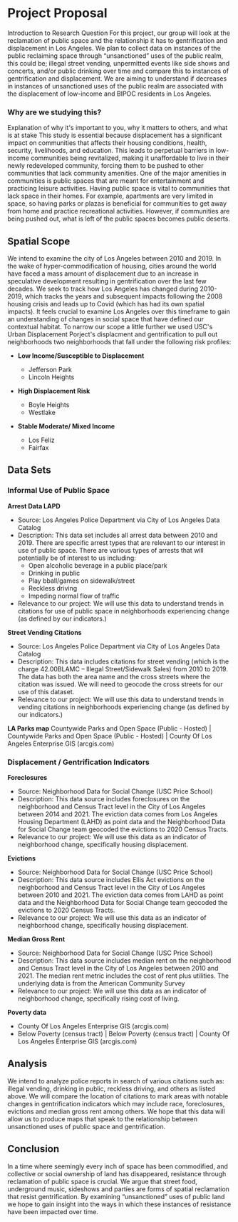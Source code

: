 # Project Proposal 

Introduction to Research Question
For this project, our group will look at the reclamation of public space and the relationship it has to gentrification and displacement in Los Angeles. We plan to collect data on instances of the public reclaiming space through “unsanctioned” uses of the public realm, this could be; illegal street vending, unpermitted events like side shows and concerts, and/or public drinking over time and compare this to instances of gentrification and displacement. We are aiming to understand if decreases in instances of unsanctioned uses of the public realm are associated with the displacement of low-income and BIPOC residents in Los Angeles. 

### Why are we studying this?
Explanation of why it's important to you, why it matters to others, and what is at stake
This study is essential because displacement has a significant impact on communities that affects their housing conditions, health, security, livelihoods, and education. This leads to perpetual barriers in low-income communities being revitalized, making it unaffordable to live in their newly redeveloped community, forcing them to be pushed to other communities that lack community amenities. One of the major amenities in communities is public spaces that are meant for entertainment and practicing leisure activities. Having public space is vital to communities that lack space in their homes. For example, apartments are very limited in space, so having parks or plazas is beneficial for communities to get away from home and practice recreational activities. However, if communities are being pushed out, what is left of the public spaces becomes public deserts. 


## Spatial Scope

We intend to examine the city of Los Angeles between 2010 and 2019. In the wake of hyper-commodification of housing, cities around the world have faced a 
mass amount of displacement due to an increase in speculative development resulting in gentrification over the last few decades. We seek to track how Los 
Angeles has changed during 2010-2019, which tracks the years and subsequent impacts following the 2008 housing crisis and leads up to Covid (which has had 
its own spatial impacts). It feels crucial to examine Los Angeles over this timeframe to gain an understanding of changes in social space that have defined our contextual habitat. 
To narrow our scope a little further we used USC's Urban Displacement Porject's displacment and gentrification to pull out neighborhoods two neighborhoods that fall under the following risk profiles:
- **Low Income/Susceptible to Displacement**
  - Jefferson Park
  - Lincoln Heights

- **High Displacement Risk**
  - Boyle Heights
  - Westlake

- **Stable Moderate/ Mixed Income**
  - Los Feliz
  - Fairfax

## Data Sets 

### Informal Use of Public Space 
**Arrest Data LAPD**
- Source: Los Angeles Police Department via City of Los Angeles Data Catalog 
- Description: This data set includes all arrest data between 2010 and 2019. There are specific arrest types that are relevant to our interest in use of public space. There are various types of arrests that will potentially be of interest to us including: 
  - Open alcoholic beverage in a public place/park 
  - Drinking in public 
  - Play bball/games on sidewalk/street
  - Reckless driving 
  - Impeding normal flow of traffic 
- Relevance to our project: We will use this data to understand trends in citations for use of public space in neighborhoods experiencing change (as defined by our indicators.)  

**Street Vending Citations**
- Source: Los Angeles Police Department via City of Los Angeles Data Catalog 
- Description: This data includes citations for street vending (which is the charge 42.00BLAMC – Illegal Street/Sidewalk Sales) from 2010 to 2019. The data has both the area name and the cross streets where the citation was issued. We will need to geocode the cross streets for our use of this dataset. 
- Relevance to our project: We will use this data to understand trends in vending citations in neighborhoods experiencing change (as defined by our indicators.)  

**LA Parks map**
Countywide Parks and Open Space (Public - Hosted) | Countywide Parks and Open Space (Public - Hosted) | County Of Los Angeles Enterprise GIS (arcgis.com)

### Displacement / Gentrification Indicators
**Foreclosures**
- Source: Neighborhood Data for Social Change (USC Price School)
- Description: This data source includes foreclosures on the neighborhood and Census Tract level in the City of Los Angeles between 2014 and 2021. The eviction data comes from Los Angeles Housing Department (LAHD) as point data and the Neighborhood Data for Social Change team geocoded the evictions to 2020 Census Tracts. 
- Relevance to our project: We will use this data as an indicator of neighborhood change, specifically housing displacement. 

**Evictions** 
- Source: Neighborhood Data for Social Change (USC Price School)
- Description: This data source includes Ellis Act evictions on the neighborhood and Census Tract level in the City of Los Angeles between 2010 and 2021. The eviction data comes from LAHD as point data and the Neighborhood Data for Social Change team geocoded the evictions to 2020 Census Tracts. 
- Relevance to our project: We will use this data as an indicator of neighborhood change, specifically housing displacement. 

**Median Gross Rent**
- Source: Neighborhood Data for Social Change (USC Price School)
- Description: This data source includes median rent on the neighborhood and Census Tract level in the City of Los Angeles between 2010 and 2021. The median rent metric includes the cost of rent plus utilities. The underlying data is from the American Community Survey 
- Relevance to our project: We will use this data as an indicator of neighborhood change, specifically rising cost of living. 

**Poverty data** 
- County Of Los Angeles Enterprise GIS (arcgis.com)
- Below Poverty (census tract) | Below Poverty (census tract) | County Of Los Angeles Enterprise GIS (arcgis.com)


## Analysis

We intend to analyze police reports in search of various citations such as: illegal vending, drinking in public, reckless driving, and others as listed above. We will compare the location of citations to mark areas with notable changes in gentrification indicators which may include race, foreclosures, evictions and median gross rent among others. We hope that this data will allow us to produce maps that speak to the relationship between unsanctioned uses of public space and gentrification. 

## Conclusion

In a time where seemingly every inch of space has been commodified, and collective or social ownership of land has disappeared, resistance through reclamation of public space is crucial. We argue that street food, underground music, sideshows and parties are forms of spatial reclamation that resist gentrification. By examining “unsanctioned” uses of public land we hope to gain insight into the ways in which these instances of resistance have been impacted over time.
